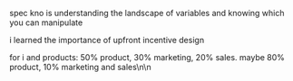 spec kno is understanding the landscape of variables and knowing which  you can manipulate

i learned the importance of upfront incentive design

for i and products: 50% product, 30% marketing, 20% sales. maybe 80% product, 10% marketing and sales\n\n